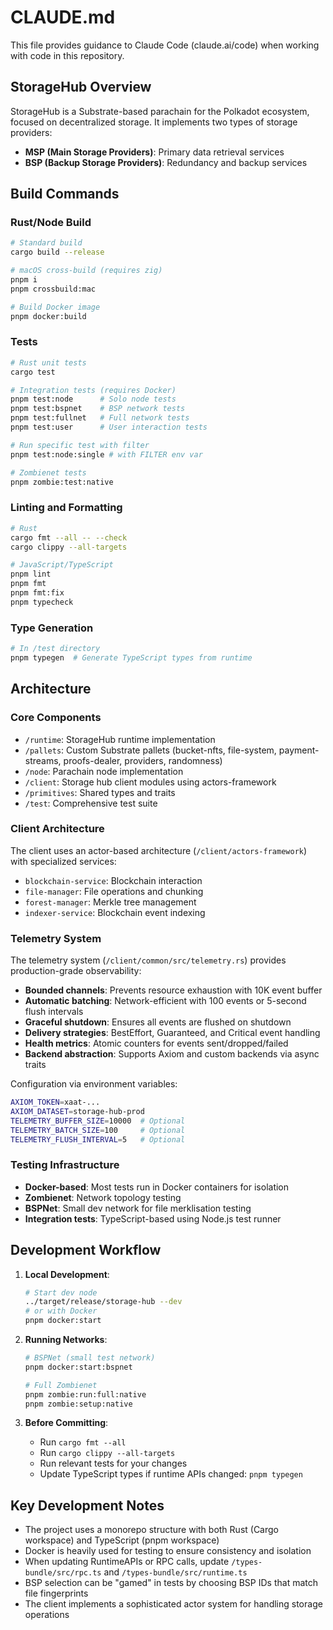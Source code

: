 # CLAUDE.md

This file provides guidance to Claude Code (claude.ai/code) when working with code in this repository.

## StorageHub Overview

StorageHub is a Substrate-based parachain for the Polkadot ecosystem, focused on decentralized storage. It implements two types of storage providers:
- **MSP (Main Storage Providers)**: Primary data retrieval services
- **BSP (Backup Storage Providers)**: Redundancy and backup services

## Build Commands

### Rust/Node Build
```bash
# Standard build
cargo build --release

# macOS cross-build (requires zig)
pnpm i
pnpm crossbuild:mac

# Build Docker image
pnpm docker:build
```

### Tests
```bash
# Rust unit tests
cargo test

# Integration tests (requires Docker)
pnpm test:node      # Solo node tests
pnpm test:bspnet    # BSP network tests
pnpm test:fullnet   # Full network tests
pnpm test:user      # User interaction tests

# Run specific test with filter
pnpm test:node:single # with FILTER env var

# Zombienet tests
pnpm zombie:test:native
```

### Linting and Formatting
```bash
# Rust
cargo fmt --all -- --check
cargo clippy --all-targets

# JavaScript/TypeScript
pnpm lint
pnpm fmt
pnpm fmt:fix
pnpm typecheck
```

### Type Generation
```bash
# In /test directory
pnpm typegen  # Generate TypeScript types from runtime
```

## Architecture

### Core Components
- `/runtime`: StorageHub runtime implementation
- `/pallets`: Custom Substrate pallets (bucket-nfts, file-system, payment-streams, proofs-dealer, providers, randomness)
- `/node`: Parachain node implementation
- `/client`: Storage hub client modules using actors-framework
- `/primitives`: Shared types and traits
- `/test`: Comprehensive test suite

### Client Architecture
The client uses an actor-based architecture (`/client/actors-framework`) with specialized services:
- `blockchain-service`: Blockchain interaction
- `file-manager`: File operations and chunking
- `forest-manager`: Merkle tree management
- `indexer-service`: Blockchain event indexing

### Telemetry System
The telemetry system (`/client/common/src/telemetry.rs`) provides production-grade observability:
- **Bounded channels**: Prevents resource exhaustion with 10K event buffer
- **Automatic batching**: Network-efficient with 100 events or 5-second flush intervals
- **Graceful shutdown**: Ensures all events are flushed on shutdown
- **Delivery strategies**: BestEffort, Guaranteed, and Critical event handling
- **Health metrics**: Atomic counters for events sent/dropped/failed
- **Backend abstraction**: Supports Axiom and custom backends via async traits

Configuration via environment variables:
```bash
AXIOM_TOKEN=xaat-...
AXIOM_DATASET=storage-hub-prod
TELEMETRY_BUFFER_SIZE=10000  # Optional
TELEMETRY_BATCH_SIZE=100     # Optional
TELEMETRY_FLUSH_INTERVAL=5   # Optional
```

### Testing Infrastructure
- **Docker-based**: Most tests run in Docker containers for isolation
- **Zombienet**: Network topology testing
- **BSPNet**: Small dev network for file merklisation testing
- **Integration tests**: TypeScript-based using Node.js test runner

## Development Workflow

1. **Local Development**:
   ```bash
   # Start dev node
   ../target/release/storage-hub --dev
   # or with Docker
   pnpm docker:start
   ```

2. **Running Networks**:
   ```bash
   # BSPNet (small test network)
   pnpm docker:start:bspnet
   
   # Full Zombienet
   pnpm zombie:run:full:native
   pnpm zombie:setup:native
   ```

3. **Before Committing**:
   - Run `cargo fmt --all`
   - Run `cargo clippy --all-targets`
   - Run relevant tests for your changes
   - Update TypeScript types if runtime APIs changed: `pnpm typegen`

## Key Development Notes

- The project uses a monorepo structure with both Rust (Cargo workspace) and TypeScript (pnpm workspace)
- Docker is heavily used for testing to ensure consistency and isolation
- When updating RuntimeAPIs or RPC calls, update `/types-bundle/src/rpc.ts` and `/types-bundle/src/runtime.ts`
- BSP selection can be "gamed" in tests by choosing BSP IDs that match file fingerprints
- The client implements a sophisticated actor system for handling storage operations